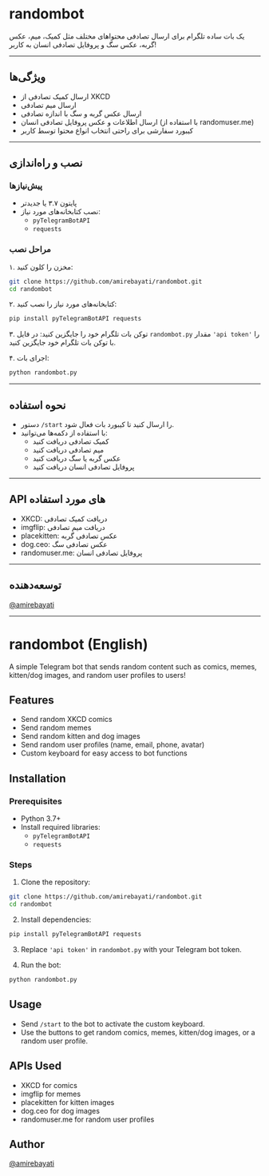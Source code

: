# randombot

یک بات ساده تلگرام برای ارسال تصادفی محتواهای مختلف مثل کمیک، میم، عکس گربه، عکس سگ و پروفایل تصادفی انسان به کاربر!

---

## ویژگی‌ها

- ارسال کمیک تصادفی از XKCD
- ارسال میم تصادفی
- ارسال عکس گربه و سگ با اندازه تصادفی
- ارسال اطلاعات و عکس پروفایل تصادفی انسان (با استفاده از randomuser.me)
- کیبورد سفارشی برای راحتی انتخاب انواع محتوا توسط کاربر

---

## نصب و راه‌اندازی

### پیش‌نیازها

- پایتون ۳.۷ یا جدیدتر
- نصب کتابخانه‌های مورد نیاز:
  - `pyTelegramBotAPI`
  - `requests`

### مراحل نصب

۱. مخزن را کلون کنید:
```bash
git clone https://github.com/amirebayati/randombot.git
cd randombot
```

۲. کتابخانه‌های مورد نیاز را نصب کنید:
```bash
pip install pyTelegramBotAPI requests
```

۳. توکن بات تلگرام خود را جایگزین کنید:
در فایل `randombot.py` مقدار `'api token'` را با توکن بات تلگرام خود جایگزین کنید.

۴. اجرای بات:
```bash
python randombot.py
```

---

## نحوه استفاده

- دستور `/start` را ارسال کنید تا کیبورد بات فعال شود.
- با استفاده از دکمه‌ها می‌توانید:
  - کمیک تصادفی دریافت کنید
  - میم تصادفی دریافت کنید
  - عکس گربه یا سگ دریافت کنید
  - پروفایل تصادفی انسان دریافت کنید

---

## API های مورد استفاده

- XKCD: دریافت کمیک تصادفی
- imgflip: دریافت میم تصادفی
- placekitten: عکس تصادفی گربه
- dog.ceo: عکس تصادفی سگ
- randomuser.me: پروفایل تصادفی انسان

---

## توسعه‌دهنده

[@amirebayati](https://github.com/amirebayati)

---

# randombot (English)

A simple Telegram bot that sends random content such as comics, memes, kitten/dog images, and random user profiles to users!

## Features

- Send random XKCD comics
- Send random memes
- Send random kitten and dog images
- Send random user profiles (name, email, phone, avatar)
- Custom keyboard for easy access to bot functions

## Installation

### Prerequisites

- Python 3.7+
- Install required libraries:
  - `pyTelegramBotAPI`
  - `requests`

### Steps

1. Clone the repository:
```bash
git clone https://github.com/amirebayati/randombot.git
cd randombot
```

2. Install dependencies:
```bash
pip install pyTelegramBotAPI requests
```

3. Replace `'api token'` in `randombot.py` with your Telegram bot token.

4. Run the bot:
```bash
python randombot.py
```

## Usage

- Send `/start` to the bot to activate the custom keyboard.
- Use the buttons to get random comics, memes, kitten/dog images, or a random user profile.

## APIs Used

- XKCD for comics
- imgflip for memes
- placekitten for kitten images
- dog.ceo for dog images
- randomuser.me for random user profiles

## Author

[@amirebayati](https://github.com/amirebayati)
